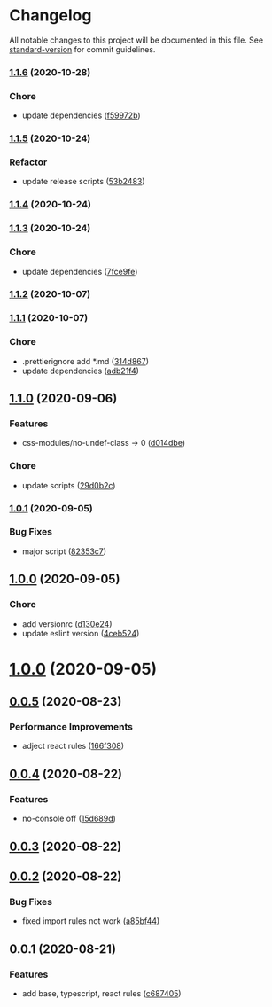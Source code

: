 # Changelog

All notable changes to this project will be documented in this file. See [standard-version](https://github.com/conventional-changelog/standard-version) for commit guidelines.

### [1.1.6](https://github.com/qcolate/eslint-config-qcolate/compare/v1.1.5...v1.1.6) (2020-10-28)


### Chore

* update dependencies ([f59972b](https://github.com/qcolate/eslint-config-qcolate/commit/f59972b0f8d46349e0f94061e35431f9707e7ddf))

### [1.1.5](https://github.com/qcolate/eslint-config-qcolate/compare/v1.1.4...v1.1.5) (2020-10-24)


### Refactor

* update release scripts ([53b2483](https://github.com/qcolate/eslint-config-qcolate/commit/53b2483855091ba804d6675b6b76eea9a956835e))

### [1.1.4](https://github.com/qcolate/eslint-config-qcolate/compare/v1.1.3...v1.1.4) (2020-10-24)

### [1.1.3](https://github.com/qcolate/eslint-config-qcolate/compare/v1.1.2...v1.1.3) (2020-10-24)


### Chore

* update dependencies ([7fce9fe](https://github.com/qcolate/eslint-config-qcolate/commit/7fce9fecf44a42962c94cb9b73bda376336198f8))

### [1.1.2](https://github.com/qcolate/eslint-config-qcolate/compare/v1.1.1...v1.1.2) (2020-10-07)

### [1.1.1](https://github.com/qcolate/eslint-config-qcolate/compare/v1.1.0...v1.1.1) (2020-10-07)


### Chore

* .prettierignore add *.md ([314d867](https://github.com/qcolate/eslint-config-qcolate/commit/314d86791855b063bcfe0734450c3b14a91bae9b))
* update dependencies ([adb21f4](https://github.com/qcolate/eslint-config-qcolate/commit/adb21f48f70c2ffb1e6e2d949b7d5aba88d60093))

## [1.1.0](https://github.com/qcolate/eslint-config-qcolate/compare/v1.0.1...v1.1.0) (2020-09-06)

### Features

- css-modules/no-undef-class -> 0 ([d014dbe](https://github.com/qcolate/eslint-config-qcolate/commit/d014dbe0c179db1232f839c4c61e5b6846281c34))

### Chore

- update scripts ([29d0b2c](https://github.com/qcolate/eslint-config-qcolate/commit/29d0b2c9d0b909eaf862890dea185db8743eabe2))

### [1.0.1](https://github.com/qcolate/eslint-config-qcolate/compare/v1.0.0...v1.0.1) (2020-09-05)

### Bug Fixes

- major script ([82353c7](https://github.com/qcolate/eslint-config-qcolate/commit/82353c796c53b3f70b35ecdcc0fa06240ce5939c))

## [1.0.0](https://github.com/qcolate/eslint-config-qcolate/compare/v0.0.5...v1.0.0) (2020-09-05)

### Chore

- add versionrc ([d130e24](https://github.com/qcolate/eslint-config-qcolate/commit/d130e243fbf519c5f165dcb42e2d8c9bd86116be))
- update eslint version ([4ceb524](https://github.com/qcolate/eslint-config-qcolate/commit/4ceb52455c7f51627bf08ae10872c7584cc12174))

# [1.0.0](https://github.com/qcolate/eslint-config-qcolate/compare/v0.0.5...v1.0.0) (2020-09-05)

## [0.0.5](https://github.com/qcolate/eslint-config-qcolate/compare/v0.0.4...v0.0.5) (2020-08-23)

### Performance Improvements

- adject react rules ([166f308](https://github.com/qcolate/eslint-config-qcolate/commit/166f308be1d032e05d3e56942aebf4cd9ee92a0a))

## [0.0.4](https://github.com/qcolate/eslint-config-qcolate/compare/v0.0.3...v0.0.4) (2020-08-22)

### Features

- no-console off ([15d689d](https://github.com/qcolate/eslint-config-qcolate/commit/15d689d80c5394e5ba095456f591d5e2b5775e63))

## [0.0.3](https://github.com/qcolate/eslint-config-qcolate/compare/v0.0.2...v0.0.3) (2020-08-22)

## [0.0.2](https://github.com/qcolate/eslint-config-qcolate/compare/v0.0.1...v0.0.2) (2020-08-22)

### Bug Fixes

- fixed import rules not work ([a85bf44](https://github.com/qcolate/eslint-config-qcolate/commit/a85bf44451a779a6c7243643fe9e64e904f539b0))

## 0.0.1 (2020-08-21)

### Features

- add base, typescript, react rules ([c687405](https://github.com/qcolate/eslint-config-qcolate/commit/c6874057b333ec51212346ffd5f57a4a29e2338e))
